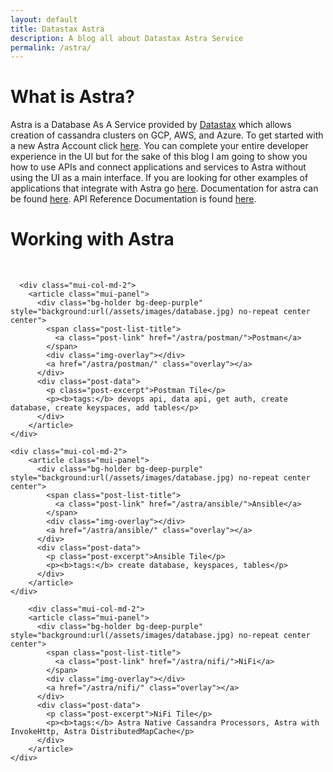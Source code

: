 ```yaml
---
layout: default
title: Datastax Astra
description: A blog all about Datastax Astra Service
permalink: /astra/
---
```


# What is Astra?

Astra is a Database As A Service provided by [Datastax](https://datastax.com) which allows creation of cassandra clusters on GCP, AWS, and Azure.  To get started with a new Astra Account click [here](https://astra.datastax.com/register).   You can complete your entire developer experience in the UI but for the sake of this blog I am going to show you how to use APIs and connect applications and services to Astra without using the UI as a main interface.  If you are looking for other examples of applications that integrate with Astra go [here](https://docs.astra.datastax.com/docs/sample-apps).  Documentation for astra can be found [here](https://docs.astra.datastax.com/docs/).  API Reference Documentation is found [here](https://docs.astra.datastax.com/reference).

# Working with Astra
<p>&nbsp;</p>

<div class="mui-container">
    <div class="home mui-row">

      <div class="mui-col-md-2">
        <article class="mui-panel">
          <div class="bg-holder bg-deep-purple" style="background:url(/assets/images/database.jpg) no-repeat center center">
            <span class="post-list-title">
              <a class="post-link" href="/astra/postman/">Postman</a>
            </span>
            <div class="img-overlay"></div>
            <a href="/astra/postman/" class="overlay"></a>
          </div>
          <div class="post-data">
            <p class="post-excerpt">Postman Tile</p>
            <p><b>tags:</b> devops api, data api, get auth, create database, create keyspaces, add tables</p>
          </div>
        </article>
    </div>

    <div class="mui-col-md-2">
        <article class="mui-panel">
          <div class="bg-holder bg-deep-purple" style="background:url(/assets/images/database.jpg) no-repeat center center">
            <span class="post-list-title">
              <a class="post-link" href="/astra/ansible/">Ansible</a>
            </span>
            <div class="img-overlay"></div>
            <a href="/astra/ansible/" class="overlay"></a>
          </div>
          <div class="post-data">
            <p class="post-excerpt">Ansible Tile</p>
            <p><b>tags:</b> create database, keyspaces, tables</p>
          </div>
        </article>
    </div>

        <div class="mui-col-md-2">
        <article class="mui-panel">
          <div class="bg-holder bg-deep-purple" style="background:url(/assets/images/database.jpg) no-repeat center center">
            <span class="post-list-title">
              <a class="post-link" href="/astra/nifi/">NiFi</a>
            </span>
            <div class="img-overlay"></div>
            <a href="/astra/nifi/" class="overlay"></a>
          </div>
          <div class="post-data">
            <p class="post-excerpt">NiFi Tile</p>
            <p><b>tags:</b> Astra Native Cassandra Processors, Astra with InvokeHttp, Astra DistributedMapCache</p>
          </div>
        </article>
    </div>

  </div>
</div>
